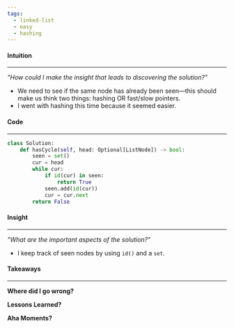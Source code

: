 ```yaml
---
tags:
  - linked-list
  - easy
  - hashing
---
```

#### Intuition
---
_"How could I make the insight that leads to discovering the solution?"_
- We need to see if the same node has already been seen—this should make us think two things: hashing OR fast/slow pointers. 
- I went with hashing this time because it seemed easier.

#### Code
---

```python
class Solution:
    def hasCycle(self, head: Optional[ListNode]) -> bool:
        seen = set()
        cur = head
        while cur:
            if id(cur) in seen:
                return True
            seen.add(id(cur))
            cur = cur.next
        return False
```

#### Insight  
---
_"What are the important aspects of the solution?"_
- I keep track of seen nodes by using `id()` and a `set`.

#### Takeaways
---
**Where did I go wrong?**

**Lessons Learned?**

**Aha Moments?**

